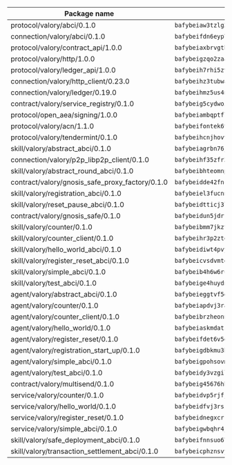 | Package name                                                  | Package hash                                                  |
| ------------------------------------------------------------- | ------------------------------------------------------------- |
| protocol/valory/abci/0.1.0                                    | `bafybeiaw3tzlg3rkvnn5fcufblktmfwngmxugn4yo7pyjp76zz6aqtqcay` |
| connection/valory/abci/0.1.0                                  | `bafybeifdn6eyp7tw3pemycnuuh7e6iairmkdpsohjg2coyxkcmjwfpqavm` |
| protocol/valory/contract_api/1.0.0                            | `bafybeiaxbrvgtbdrh4lslskuxyp4awyr4whcx3nqq5yrr6vimzsxg5dy64` |
| protocol/valory/http/1.0.0                                    | `bafybeigzqo2zaakcjtzzsm6dh4x73v72xg6ctk6muyp5uq5ueb7y34fbxy` |
| protocol/valory/ledger_api/1.0.0                              | `bafybeih7rhi5zvfvwakx5ifgxsz2cfipeecsh7bm3gnudjxtvhrygpcftq` |
| connection/valory/http_client/0.23.0                          | `bafybeihz3tubwado7j3wlivndzzuj3c6fdsp4ra5r3nqixn3ufawzo3wii` |
| connection/valory/ledger/0.19.0                               | `bafybeihmz5us4ntmzvgikpkx4tththrl7zvou4uiebvletdeliidiuhi6m` |
| contract/valory/service_registry/0.1.0                        | `bafybeig5cydwoi7laokvhrlaj5qzdqcrloaldescakjnk7d7xvxveepzne` |
| protocol/open_aea/signing/1.0.0                               | `bafybeiambqptflge33eemdhis2whik67hjplfnqwieoa6wblzlaf7vuo44` |
| protocol/valory/acn/1.1.0                                     | `bafybeifontek6tvaecatoauiule3j3id6xoktpjubvuqi3h2jkzqg7zh7a` |
| protocol/valory/tendermint/0.1.0                              | `bafybeihcnjhovvyyfbkuw5sjyfx2lfd4soeocfqzxz54g67333m6nk5gxq` |
| skill/valory/abstract_abci/0.1.0                              | `bafybeiagrbn76jal52v2egtuwelcam3e2huzc6pwjtux2dh5hktxn7em3y` |
| connection/valory/p2p_libp2p_client/0.1.0                     | `bafybeihf35zfr35qsvfte4vbi7njvuzfx4httysw7owmlux53gvxh2or54` |
| skill/valory/abstract_round_abci/0.1.0                        | `bafybeibhteomnp6o333w4fjax7jvpejettfpn5sxkdjy2fgqyxl7v5ak5u` |
| contract/valory/gnosis_safe_proxy_factory/0.1.0               | `bafybeidde42fncwdgkwcuztot2hx7s7qkfusmujplvvwljeylyavrgomcy` |
| skill/valory/registration_abci/0.1.0                          | `bafybeiel3fucnnf3ppc6m6siz64c3p74frqajxkwnozfpimfrtzmmmmdiy` |
| skill/valory/reset_pause_abci/0.1.0                           | `bafybeidtticj3lj7u5f3ouvie644c6kzz37s6y5lu6yqam3oxkjxvgxsra` |
| contract/valory/gnosis_safe/0.1.0                             | `bafybeidun5jdrffmzpr7hquuxzfyx3nkcevaxac6cci3oyjyh72ebbrwyi` |
| skill/valory/counter/0.1.0                                    | `bafybeibmm7jkzt3wkverlhjpveob3pj7qbvd4mdasffubcfpy454koeaqq` |
| skill/valory/counter_client/0.1.0                             | `bafybeihr3p2ztqpbgzuo4xi7gwq4hjcc3khibirritnxkajaugshlzxjke` |
| skill/valory/hello_world_abci/0.1.0                           | `bafybeidiwt4pvy53a5xkvrrxamu2txhpib4poxoim7t7ftamlwn2jjjc3i` |
| skill/valory/register_reset_abci/0.1.0                        | `bafybeicvsdvmtdkaiymyuj5o4kn6sw3v3hid75uneyfmjcvrayhg4abq4i` |
| skill/valory/simple_abci/0.1.0                                | `bafybeib4h6w6ru4pjd2ifijuwefg4tn6spb23kdbfzfpqevlrl6ygjo7oe` |
| skill/valory/test_abci/0.1.0                                  | `bafybeige4huydniwqlnlieg5bhu2r5fiionuanjog656u4cwqhu5hgbthe` |
| agent/valory/abstract_abci/0.1.0                              | `bafybeieggtvf5glvsntajn4xb2jh7due4nfswttubiq72gfailopahmlnq` |
| agent/valory/counter/0.1.0                                    | `bafybeiapdvj3rak3shoj24bml3nunptzd77uqvi7yymml2gcjbfsrtqm2y` |
| agent/valory/counter_client/0.1.0                             | `bafybeibrzheonnpbkihtov7e45yhs5azgo57k5ogxnykucpyv6sprufb7m` |
| agent/valory/hello_world/0.1.0                                | `bafybeiaskmdatzsonodl2ltnb5hs2luzg7kyq473pj23hblebjtpnje2o4` |
| agent/valory/register_reset/0.1.0                             | `bafybeifdet6v5eu2chbvqfx6xeklgnvdgnbymvig3atgrdoflaok4v5haa` |
| agent/valory/registration_start_up/0.1.0                      | `bafybeigdbkmu3bvxjnfgqquwqp5a2ies5kue34nyrzzjt6i62emo5st2xy` |
| agent/valory/simple_abci/0.1.0                                | `bafybeigpohsovmyie3swjwgoohotewkhs2fbdaa5pbwa3zcbuwafx2mkom` |
| agent/valory/test_abci/0.1.0                                  | `bafybeidy3vzgildk4yhdtq47umrjbqzqinugiihgpvnpxu3afi2zdz2pea` |
| contract/valory/multisend/0.1.0                               | `bafybeig45676hbh4c3p3mujrrskxgxww4cxdyyginlg5rmmav6orv4gtya` |
| service/valory/counter/0.1.0                                  | `bafybeidvp5rjfjpq7ggrkh46ry4ixlh7heky2pizmorrmq4g47abixr6ca` |
| service/valory/hello_world/0.1.0                              | `bafybeidfvj3rsszmzuo74zgpqaugan7wsbtiv5f4u3mzbnhlab3h43igku` |
| service/valory/register_reset/0.1.0                           | `bafybeidnegxcrk6jxau5i3jtwobgwg4hbfu42qsl2dldivpyj5hcvi4c6m` |
| service/valory/simple_abci/0.1.0                              | `bafybeigwbqhr4jem3brvef4mhpnxvcsg4hjes2fe6c3rsvovw6esior7aa` |
| skill/valory/safe_deployment_abci/0.1.0                       | `bafybeifnnsuo67a3s5xjrbufcvu6bdxpvzpa64mezo4zrx5dwcavb5dtfy` |
| skill/valory/transaction_settlement_abci/0.1.0                | `bafybeicphznsvy6hmcn4okpw5byq75i7wwxvlhfu34drlk7zhe2yof3aji` |
